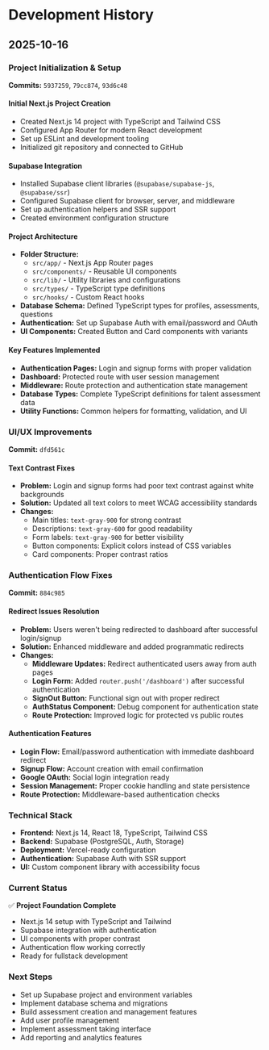 # Development History

## 2025-10-16

### Project Initialization & Setup
**Commits:** `5937259`, `79cc874`, `93d6c48`

#### Initial Next.js Project Creation
- Created Next.js 14 project with TypeScript and Tailwind CSS
- Configured App Router for modern React development
- Set up ESLint and development tooling
- Initialized git repository and connected to GitHub

#### Supabase Integration
- Installed Supabase client libraries (`@supabase/supabase-js`, `@supabase/ssr`)
- Configured Supabase client for browser, server, and middleware
- Set up authentication helpers and SSR support
- Created environment configuration structure

#### Project Architecture
- **Folder Structure:**
  - `src/app/` - Next.js App Router pages
  - `src/components/` - Reusable UI components
  - `src/lib/` - Utility libraries and configurations
  - `src/types/` - TypeScript type definitions
  - `src/hooks/` - Custom React hooks
- **Database Schema:** Defined TypeScript types for profiles, assessments, questions
- **Authentication:** Set up Supabase Auth with email/password and OAuth
- **UI Components:** Created Button and Card components with variants

#### Key Features Implemented
- **Authentication Pages:** Login and signup forms with proper validation
- **Dashboard:** Protected route with user session management
- **Middleware:** Route protection and authentication state management
- **Database Types:** Complete TypeScript definitions for talent assessment data
- **Utility Functions:** Common helpers for formatting, validation, and UI

### UI/UX Improvements
**Commit:** `dfd561c`

#### Text Contrast Fixes
- **Problem:** Login and signup forms had poor text contrast against white backgrounds
- **Solution:** Updated all text colors to meet WCAG accessibility standards
- **Changes:**
  - Main titles: `text-gray-900` for strong contrast
  - Descriptions: `text-gray-600` for good readability
  - Form labels: `text-gray-900` for better visibility
  - Button components: Explicit colors instead of CSS variables
  - Card components: Proper contrast ratios

### Authentication Flow Fixes
**Commit:** `884c985`

#### Redirect Issues Resolution
- **Problem:** Users weren't being redirected to dashboard after successful login/signup
- **Solution:** Enhanced middleware and added programmatic redirects
- **Changes:**
  - **Middleware Updates:** Redirect authenticated users away from auth pages
  - **Login Form:** Added `router.push('/dashboard')` after successful authentication
  - **SignOut Button:** Functional sign out with proper redirect
  - **AuthStatus Component:** Debug component for authentication state
  - **Route Protection:** Improved logic for protected vs public routes

#### Authentication Features
- **Login Flow:** Email/password authentication with immediate dashboard redirect
- **Signup Flow:** Account creation with email confirmation
- **Google OAuth:** Social login integration ready
- **Session Management:** Proper cookie handling and state persistence
- **Route Protection:** Middleware-based authentication checks

### Technical Stack
- **Frontend:** Next.js 14, React 18, TypeScript, Tailwind CSS
- **Backend:** Supabase (PostgreSQL, Auth, Storage)
- **Deployment:** Vercel-ready configuration
- **Authentication:** Supabase Auth with SSR support
- **UI:** Custom component library with accessibility focus

### Current Status
✅ **Project Foundation Complete**
- Next.js 14 setup with TypeScript and Tailwind
- Supabase integration with authentication
- UI components with proper contrast
- Authentication flow working correctly
- Ready for fullstack development

### Next Steps
- Set up Supabase project and environment variables
- Implement database schema and migrations
- Build assessment creation and management features
- Add user profile management
- Implement assessment taking interface
- Add reporting and analytics features

